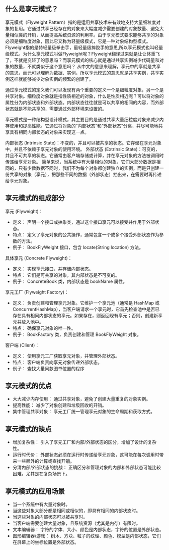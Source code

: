 ## 什么是享元模式？

享元模式（Flyweight
Pattern）指的是运用共享技术来有效地支持大量细粒度对象的复用。它通过共享已经存在的对象来大幅度减少需要创建的对象数量、避免大量相似类的开销，从而提高系统资源的利用率。由于享元模式要求能够共享的对象必须是细粒度对象，因此它又称为轻量级模式，它是一种对象结构型模式。
Flyweight指的是特轻量级拳击手，最轻量级摔跤手的意思,所以享元模式也叫轻量级模式。为什么享元模式叫做Flyweight呢？Flyweight翻译过来就是让让体重飞了，不就是变轻了的意思吗？而享元模式的核心就是通过共享实例减少代码量和对象的数量，不就类似于这个意思吗？
从中文的意思来理解，享元中的享就是共享的意思，而元可以理解为数据、实例，所以享元模式的意思就是共享实例，共享实例这样就能够减少对象实例的频繁的创建了。

通过享元模式的定义我们可以发现有两个重要的定义一个是细粒度对象，另一个是共享对象。细粒度对象就是指性质相近的对象，什么是性质相近呢？可以将对象的属性分为内部状态和外部状态。内部状态往往就是可以共享的相同的内容，而外部状态就是不能共享的，需要通过外部环境来设置的。

享元模式是一种结构型设计模式，其主要目的是通过共享大量细粒度对象来减少内存使用和提高性能。它通过将对象的“内部状态”和“外部状态”分离，并尽可能地共享具有相同内部状态的对象来实现这一点。

内部状态 (Intrinsic State)：不变的，并且可以被共享的状态。它存储在享元对象中，并且不依赖于享元对象的使用环境。
外部状态 (Extrinsic State)：可变的，并且不可共享的状态。它通常由客户端存储或计算，并在享元对象的方法被调用时传递给享元对象。
简单来说，当系统中有大量相似的对象，它们大部分数据是相同的，只有少数数据不同时，我们不为每个对象都创建独立的实例，而是只创建一份共享的对象（享元），把那些不同的数据（外部状态）抽出来，在需要时再传递给享元对象。

## 享元模式的组成部分

享元 (Flyweight)：

* 定义： 声明一个接口或抽象类，通过这个接口享元可以接受并作用于外部状态。
* 特点： 定义了享元对象的公共操作，通常包含一个或多个接受外部状态作为参数的方法。
* 例子： BookFlyWeight 接口，包含 locate(String location) 方法。

具体享元 (Concrete Flyweight)：

* 定义： 实现享元接口，并存储内部状态。
* 特点： 它们是可共享的对象，其内部状态是不可变的。
* 例子： ConcreteBook 类，内部状态是 bookName 属性。

享元工厂 (Flyweight Factory)：

* 定义： 负责创建和管理享元对象。它维护一个享元池（通常是 HashMap 或
  ConcurrentHashMap），当客户端请求一个享元时，它首先检查池中是否已存在具有相同内部状态的享元。如果存在，则返回现有享元；否则，创建新享元并放入池中。
* 特点： 确保享元对象的唯一性。
* 例子： BookFactory 类，负责创建和管理 BookFlyWeight 对象。

客户端 (Client)：

* 定义： 使用享元工厂获取享元对象，并管理外部状态。
* 特点： 客户端负责向享元对象传递外部状态。
* 例子： 查找大量同款图书位置的程序

## 享元模式的优点

* 大大减少内存使用： 通过共享对象，避免了创建大量重复的对象实例。
* 提高性能： 减少了对象创建和垃圾回收的开销。
* 集中管理共享对象： 享元工厂统一管理享元对象的生命周期和获取方式。

## 享元模式的缺点

* 增加复杂性： 引入了享元工厂和内部/外部状态的区分，增加了设计的复杂性。
* 运行时代价： 外部状态必须在运行时传递给享元对象，这可能在每次调用时带来一些额外的计算或查找开销。
* 分清内部/外部状态的挑战： 正确区分和管理对象的内部和外部状态可能比较困难，尤其是在复杂场景下。

## 享元模式的应用场景

* 当一个系统中有大量对象时。
* 当这些对象大部分都是相同或相似的，即具有相同的内部状态时。
* 当这些对象的内部状态可以被共享时。
* 当客户端需要创建大量对象，且系统资源（尤其是内存）有限时。
* 文本编辑器： 字符的字体、大小、颜色是内部状态，字符的位置是外部状态。
* 图形编辑器/游戏： 树木、方块、粒子的纹理、颜色、模型是内部状态，它们在屏幕上的坐标位置是外部状态。